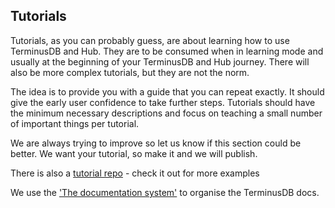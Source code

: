 ## Tutorials

Tutorials, as you can probably guess, are about learning how to use TerminusDB and Hub. They are to be consumed when in learning mode and usually at the beginning of your TerminusDB and Hub journey. There will also be more complex tutorials, but they are not the norm.

The idea is to provide you with a guide that you can repeat exactly. It should give the early user confidence to take further steps. Tutorials should have the minimum necessary descriptions and focus on teaching a small number of important things per tutorial.

We are always trying to improve so let us know if this section could be better. We want your tutorial, so make it and we will publish.

There is also a [tutorial repo](https://github.com/terminusdb/terminusdb-tutorials) - check it out for more examples

We use the ['The documentation system'](https://documentation.divio.com/) to organise the TerminusDB docs.
